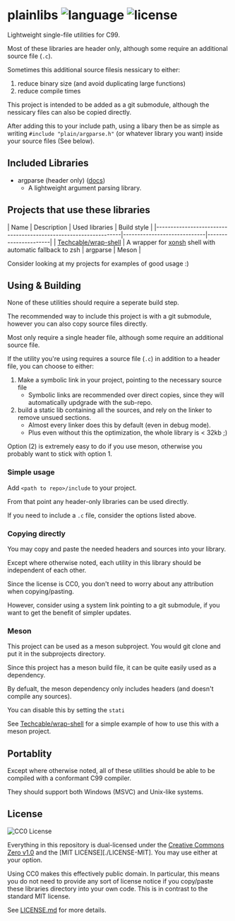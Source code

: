plainlibs ![language](https://img.shields.io/badge/language-C99-blue) ![license](https://img.shields.io/badge/License-CC0%20(public%20domain)-blue)
=========
Lightweight single-file utilities for C99.

Most of these libraries are header only, although some require an additional source file (`.c`).


Sometimes this additional source filesis nessicary to either:
1. reduce binary size (and avoid duplicating large functions)
2. reduce compile times

This project is intended to be added as a git submodule, although the nessicary files can also be copied directly.

After adding this to your include path, using a libary then be as simple as writing `#include "plain/argparse.h"` (or whatever library you want) inside your source files (See below).

## Included Libraries
- argparse (header only) ([docs](./docs/argparse.md))
   - A lightweight argument parsing library.

## Projects that use these libraries
| Name | Description | Used libraries | Build style |
|-----------------------------------------------------------------|-----------------------------|----------------------|
| [Techcable/wrap-shell](https://github.com/Techcable/wrap-shell) | A wrapper for [xonsh](https://xon.sh/) shell with automatic fallback to zsh | argparse | Meson |

Consider looking at my projects for examples of good usage :)

## Using & Building
None of these utilities should require a seperate build step.

The recommended way to include this project is with a git submodule, however you can also copy source files directly.

Most only require a single header file, although some require an additional source file.

If the utility you're using requires a source file (`.c`) in addition to a header file, you can choose to either:

1. Make a symbolic link in your project, pointing to the necessary source file
   - Symbolic links are recommended over direct copies, since they will automatically updgrade with the sub-repo.
2. build a static lib containing all the sources, and rely on the linker to remove unsued sections.
   - Almost every linker does this by default (even in debug mode).
   - Plus even without this the optimization, the whole library is < 32kb ;)

Option (2) is extremely easy to do if you use meson, otherwise you probably want to stick with option 1.

### Simple usage
Add `<path to repo>/include` to your project.

From that point any header-only libraries can be used directly.

If you need to include a `.c` file, consider the options listed above.

### Copying directly
You may copy and paste the needed headers and sources into your library.

Except where otherwise noted, each utility in this library should be independent of each other.

Since the license is CC0, you don't need to worry about any attribution when copying/pasting.

However, consider using a system link pointing to a git submodule, if you want to get the benefit of simpler updates.

### Meson
This project can be used as a meson subproject. You would git clone and put it in the subprojects directory.

Since this project has a meson build file, it can be quite easily used as a dependency.

By defualt, the meson dependency only includes headers (and doesn't compile any sources).

You can disable this by setting the `stati`

See [Techcable/wrap-shell](https://github.com/Techcable/wrap-shell) for a simple example of how to use this with a meson project.

## Portablity
Except where otherwise noted, all of these utilities should be able to be compiled with a conformant C99 compiler.

They should support both Windows (MSVC) and Unix-like systems.

## License
![CC0 License](https://licensebuttons.net/p/zero/1.0/88x31.png)

Everything in this repository is dual-licensed under the [Creative Commons Zero v1.0](./LICENSE-CC0) and the [MIT LICENSE][./LICENSE-MIT].  You may use either at your option.

Using CC0 makes this effectively public domain. In particular, this means you do not need to provide any sort of license notice if you copy/paste these libraries directory into your own code. This is in contrast to the standard MIT license.

See [LICENSE.md](./LICENSE.md) for more details.

